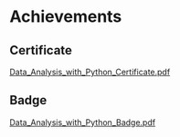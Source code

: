 

# Achievements
## Certificate
[Data_Analysis_with_Python_Certificate.pdf](https://prod-files-secure.s3.us-west-2.amazonaws.com/03e82b26-cccb-4906-bb56-adabcbdc0655/1aa3a050-2338-4a85-85d5-899bad17a31c/Data_Analysis_with_Python_Certificate.pdf?X-Amz-Algorithm=AWS4-HMAC-SHA256&X-Amz-Content-Sha256=UNSIGNED-PAYLOAD&X-Amz-Credential=AKIAT73L2G45FSPPWI6X%2F20250104%2Fus-west-2%2Fs3%2Faws4_request&X-Amz-Date=20250104T071251Z&X-Amz-Expires=3600&X-Amz-Signature=313fcad89b3a4f465211bb259929739f3a3903dc563ad91b7d8b87e339ba4cad&X-Amz-SignedHeaders=host&x-id=GetObject)
## Badge
[Data_Analysis_with_Python_Badge.pdf](https://prod-files-secure.s3.us-west-2.amazonaws.com/03e82b26-cccb-4906-bb56-adabcbdc0655/4fa9bcf8-b584-40dd-8775-c0bfadf6a6f0/Data_Analysis_with_Python_Badge.pdf?X-Amz-Algorithm=AWS4-HMAC-SHA256&X-Amz-Content-Sha256=UNSIGNED-PAYLOAD&X-Amz-Credential=AKIAT73L2G45FSPPWI6X%2F20250104%2Fus-west-2%2Fs3%2Faws4_request&X-Amz-Date=20250104T071250Z&X-Amz-Expires=3600&X-Amz-Signature=0f6a37172fa5ec724e167ed393f0bd59dec34a84541a3f64e25ce0ba219eef37&X-Amz-SignedHeaders=host&x-id=GetObject)
